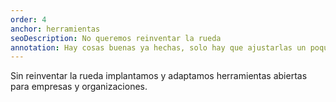 ```yaml
---
order: 4
anchor: herramientas
seoDescription: No queremos reinventar la rueda
annotation: Hay cosas buenas ya hechas, solo hay que ajustarlas un poquito
---
```

Sin reinventar la rueda implantamos y adaptamos herramientas abiertas para empresas y organizaciones.